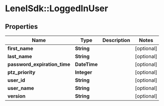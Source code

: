 # LenelSdk::LoggedInUser

## Properties
Name | Type | Description | Notes
------------ | ------------- | ------------- | -------------
**first_name** | **String** |  | [optional] 
**last_name** | **String** |  | [optional] 
**password_expiration_time** | **DateTime** |  | [optional] 
**ptz_priority** | **Integer** |  | [optional] 
**user_id** | **String** |  | [optional] 
**user_name** | **String** |  | [optional] 
**version** | **String** |  | [optional] 

